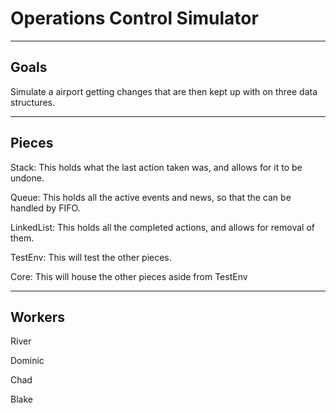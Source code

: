 <h1>Operations Control Simulator</h1>
<hr>
  <h2>Goals</h2>
    <p>Simulate a airport getting changes that are then kept up with on three data structures.</p>
    <hr>
  <h2>Pieces</h2>
    <p>Stack: This holds what the last action taken was, and allows for it to be undone.</p>
    <p>Queue: This holds all the active events and news, so that the can be handled by FIFO.</p>
    <p>LinkedList: This holds all the completed actions, and allows for removal of them.</p>
    <p>TestEnv: This will test the other pieces.</p>
    <p>Core: This will house the other pieces aside from TestEnv</p>
    <hr>
  <h2>Workers</h2>
    <p>River</p>
    <p>Dominic</p>
    <p>Chad</p>
    <p>Blake</p>

